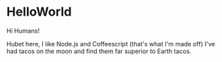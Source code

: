 # HelloWorld

Hi Humans!

Hubet here, I like Node.js and Coffeescript (that's what I'm made off)
I've had tacos on the moon and find them far superior to Earth tacos.
